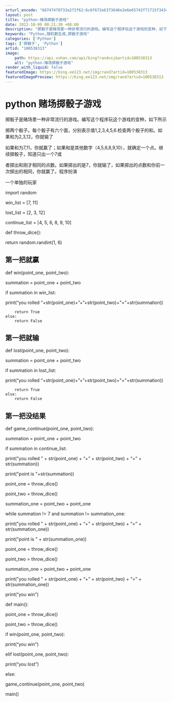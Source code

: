 ```yaml
---
arturl_encode: "68747470733a2f2f62:6c6f672e6373646e2e6e65742f71715f34343633393238362f:61727469636c652f64657461696c732f313030353338333133"
layout: post
title: "python-赌场掷骰子游戏"
date: 2022-10-09 00:21:30 +08:00
description: "掷骰子是赌场里一种非常流行的游戏。编写这个程序玩这个游戏的变种，如下所示掷两个骰子。每个骰子有六个面"
keywords: "Python,随机数生成,掷骰子游戏"
categories: ['Python']
tags: ['掷骰子', 'Python']
artid: "100538313"
image:
    path: https://api.vvhan.com/api/bing?rand=sj&artid=100538313
    alt: "python-赌场掷骰子游戏"
render_with_liquid: false
featuredImage: https://bing.ee123.net/img/rand?artid=100538313
featuredImagePreview: https://bing.ee123.net/img/rand?artid=100538313
---
```


# python 赌场掷骰子游戏

掷骰子是赌场里一种非常流行的游戏。编写这个程序玩这个游戏的变种，如下所示
  
掷两个骰子。每个骰子有六个面，分别表示值1,2,3,4,5,6.检查两个骰子的和。如果和为2,3,12，你就输了
  
如果和为7,11，你就赢了；如果和是其他数字（4,5,6,8,9,10），就确定一个点。继续掷骰子，知道只出一个7或
  
者掷出和刚才相同的点数。如果掷出的是7，你就输了，如果掷出的点数和你前一次掷出的相同，你就赢了。程序扮演
  
一个单独的玩家

import random

win_list = [7, 11]
  
lost_list = [2, 3, 12]
  
continue_list = [4, 5, 6, 8, 9, 10]

def throw_dice():
  
return random.randint(1, 6)

## 第一把就赢

def win(point_one, point_two):
  
summation = point_one + point_two
  
if summation in win_list:
  
print(“you rolled “+str(point_one)+”+”+str(point_two)+"="+str(summation))

```
    return True
else:
    return False

```

## 第一把就输

def lost(point_one, point_two):
  
summation = point_one + point_two
  
if summation in lost_list:
  
print(“you rolled “+str(point_one)+”+”+str(point_two)+"="+str(summation))

```
    return True
else:
    return False

```

## 第一把没结果

def game_continue(point_one, point_two):
  
summation = point_one + point_two
  
if summation in continue_list:
  
print("you rolled " + str(point_one) + “+” + str(point_two) + “=” + str(summation))
  
print("point is "+str(summation))
  
point_one = throw_dice()
  
point_two = throw_dice()
  
summation_one = point_two + point_one
  
while summation != 7 and summation != summation_one:
  
print("you rolled " + str(point_one) + “+” + str(point_two) + “=” + str(summation_one))
  
print("point is " + str(summation_one))
  
point_one = throw_dice()
  
point_two = throw_dice()
  
summation_one = point_two + point_one
  
print("you rolled " + str(point_one) + “+” + str(point_two) + “=” + str(summation_one))
  
print(“you win”)

def main():
  
point_one = throw_dice()
  
point_two = throw_dice()
  
if win(point_one, point_two):
  
print(“you win”)
  
elif lost(point_one, point_two):
  
print(“you lost”)
  
else:
  
game_continue(point_one, point_two)

main()